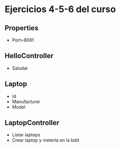 # Ejercicios 4-5-6 del curso

## Properties
* Port=8081
## HelloController
* Saludar
## Laptop
* Id
* Manufacturer
* Model
## LaptopController
* Listar laptops
* Crear laptop y meterla en la bdd

